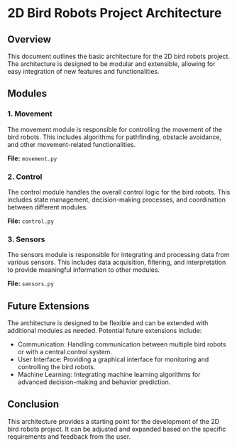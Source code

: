 # 2D Bird Robots Project Architecture

## Overview
This document outlines the basic architecture for the 2D bird robots project. The architecture is designed to be modular and extensible, allowing for easy integration of new features and functionalities.

## Modules

### 1. Movement
The movement module is responsible for controlling the movement of the bird robots. This includes algorithms for pathfinding, obstacle avoidance, and other movement-related functionalities.

**File:** `movement.py`

### 2. Control
The control module handles the overall control logic for the bird robots. This includes state management, decision-making processes, and coordination between different modules.

**File:** `control.py`

### 3. Sensors
The sensors module is responsible for integrating and processing data from various sensors. This includes data acquisition, filtering, and interpretation to provide meaningful information to other modules.

**File:** `sensors.py`

## Future Extensions
The architecture is designed to be flexible and can be extended with additional modules as needed. Potential future extensions include:
- Communication: Handling communication between multiple bird robots or with a central control system.
- User Interface: Providing a graphical interface for monitoring and controlling the bird robots.
- Machine Learning: Integrating machine learning algorithms for advanced decision-making and behavior prediction.

## Conclusion
This architecture provides a starting point for the development of the 2D bird robots project. It can be adjusted and expanded based on the specific requirements and feedback from the user.
